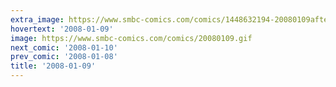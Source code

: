 ```yaml
---
extra_image: https://www.smbc-comics.com/comics/1448632194-20080109after.png
hovertext: '2008-01-09'
image: https://www.smbc-comics.com/comics/20080109.gif
next_comic: '2008-01-10'
prev_comic: '2008-01-08'
title: '2008-01-09'
---
```


